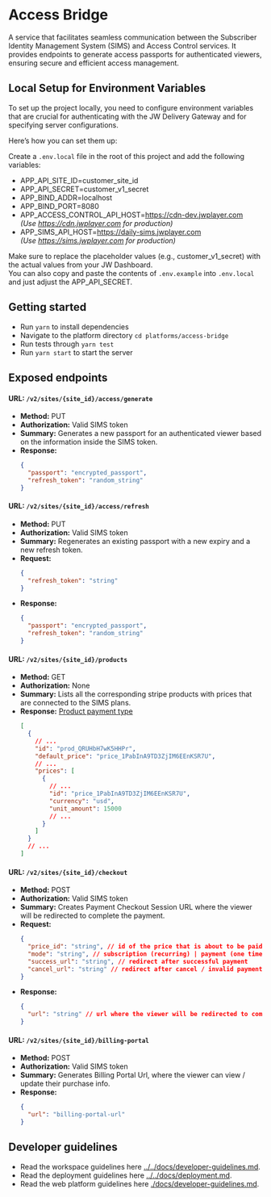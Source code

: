 # Access Bridge

A service that facilitates seamless communication between the Subscriber Identity Management System (SIMS) and Access Control services. It provides endpoints to generate access passports for authenticated viewers, ensuring secure and efficient access management.

## Local Setup for Environment Variables

To set up the project locally, you need to configure environment variables that are crucial for authenticating with the JW Delivery Gateway and for specifying server configurations.

Here’s how you can set them up:

Create a `.env.local` file in the root of this project and add the following variables:

- APP_API_SITE_ID=customer_site_id
- APP_API_SECRET=customer_v1_secret
- APP_BIND_ADDR=localhost
- APP_BIND_PORT=8080
- APP_ACCESS_CONTROL_API_HOST=https://cdn-dev.jwplayer.com  
  <em>(Use https://cdn.jwplayer.com for production)</em>
- APP_SIMS_API_HOST=https://daily-sims.jwplayer.com  
  <em>(Use https://sims.jwplayer.com for production)</em>

Make sure to replace the placeholder values (e.g., customer_v1_secret) with the actual values from your JW Dashboard.  
You can also copy and paste the contents of `.env.example` into `.env.local` and just adjust the APP_API_SECRET.

## Getting started

- Run `yarn` to install dependencies
- Navigate to the platform directory `cd platforms/access-bridge`
- Run tests through `yarn test`
- Run `yarn start` to start the server

## Exposed endpoints

#### URL: `/v2/sites/{site_id}/access/generate`

- **Method:** PUT
- **Authorization:** Valid SIMS token
- **Summary:** Generates a new passport for an authenticated viewer based on the information inside the SIMS token.
- **Response:**
  ```json
  {
    "passport": "encrypted_passport",
    "refresh_token": "random_string"
  }
  ```

#### URL: `/v2/sites/{site_id}/access/refresh`

- **Method:** PUT
- **Authorization:** Valid SIMS token
- **Summary:** Regenerates an existing passport with a new expiry and a new refresh token.
- **Request:**
  ```json
  {
    "refresh_token": "string"
  }
  ```
- **Response:**
  ```json
  {
    "passport": "encrypted_passport",
    "refresh_token": "random_string"
  }
  ```

#### URL: `/v2/sites/{site_id}/products`

- **Method:** GET
- **Authorization:** None
- **Summary:** Lists all the corresponding stripe products with prices that are connected to the SIMS plans.
- **Response:** [Product payment type](../../../ott-web-app/packages/common/types/payment.ts)
  ```json
  [
    {
      // ...
      "id": "prod_QRUHbH7wK5HHPr",
      "default_price": "price_1PabInA9TD3ZjIM6EEnKSR7U",
      // ...
      "prices": [
        {
          // ...
          "id": "price_1PabInA9TD3ZjIM6EEnKSR7U",
          "currency": "usd",
          "unit_amount": 15000
          // ...
        }
      ]
    }
    // ...
  ]
  ```

#### URL: `/v2/sites/{site_id}/checkout`

- **Method:** POST
- **Authorization:** Valid SIMS token
- **Summary:** Creates Payment Checkout Session URL where the viewer will be redirected to complete the payment.
- **Request:**
  ```json
  {
    "price_id": "string", // id of the price that is about to be paid
    "mode": "string", // subscription (recurring) | payment (one time purchases)
    "success_url": "string", // redirect after successful payment
    "cancel_url": "string" // redirect after cancel / invalid payment
  }
  ```
- **Response:**
  ```json
  {
    "url": "string" // url where the viewer will be redirected to complete the payment.
  }
  ```

#### URL: `/v2/sites/{site_id}/billing-portal`

- **Method:** POST
- **Authorization:** Valid SIMS token
- **Summary:** Generates Billing Portal Url, where the viewer can view / update their purchase info.
- **Response:**
  ```json
  {
    "url": "billing-portal-url"
  }
  ```

## Developer guidelines

- Read the workspace guidelines here [../../docs/developer-guidelines.md](../../docs/developer-guidelines.md).
- Read the deployment guidelines here [../../docs/deployment.md](../../docs/deployment.md).
- Read the web platform guidelines here [./docs/developer-guidelines.md](./docs/developer-guidelines.md).

```

```
